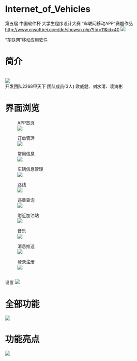# Internet_of_Vehicles

第五届 中国软件杯 大学生程序设计大赛 “车联网移动APP”赛题作品 http://www.cnsoftbei.com/do/showsp.php?fid=11&id=40
<img src="https://github.com/kennyouyang/Internet_of_Vehicles/blob/master/show/newcnsoft_01_01_02_01.jpg">


“车联网”移动应用软件

<h1>简介</h1>
<br>
<img src="https://github.com/kennyouyang/Internet_of_Vehicles/blob/master/logo.png">
<br>
开发团队2268甲天下 团队成员(3人) 
欧威健、刘水清、凌海彬
<h1>界面浏览</h1>
<figure>
 <figcaption>APP首页</figcaption>
 <img src="https://github.com/kennyouyang/Internet_of_Vehicles/blob/gh-pages/show/%E9%99%84%E8%BF%91%E5%8A%A0%E6%B2%B9%E7%AB%992.gif">
</figure>
<figure>
 <figcaption>订单管理</figcaption>
 <img src="https://github.com/yan647/Internet_of_Vehicles/blob/master/show/%E8%AE%A2%E5%8D%95%E7%AE%A1%E7%90%86.gif">
</figure>
<figure>
 <figcaption>常用信息</figcaption>
 <img src="https://github.com/yan647/Internet_of_Vehicles/blob/master/show/%E5%B8%B8%E7%94%A8%E4%BF%A1%E6%81%AF.gif">
</figure>
<figure>
 <figcaption>车辆信息管理</figcaption>
 <img src="https://github.com/yan647/Internet_of_Vehicles/blob/master/show/%E8%BD%A6%E8%BE%86%E4%BF%A1%E6%81%AF%E7%AE%A1%E7%90%86.gif">
</figure>
<figure>
 <figcaption>路线</figcaption>
 <img src="https://github.com/yan647/Internet_of_Vehicles/blob/master/show/%E8%B7%AF%E7%BA%BF.gif">
</figure>
<figure>
 <figcaption>违章查询</figcaption>
 <img src="https://github.com/yan647/Internet_of_Vehicles/blob/master/show/%E8%BF%9D%E7%AB%A0%E6%9F%A5%E8%AF%A2.gif">
</figure>
<figure>
 <figcaption>附近加油站</figcaption>
 <img src="https://github.com/yan647/Internet_of_Vehicles/blob/master/show/%E9%99%84%E8%BF%91%E5%8A%A0%E6%B2%B9%E7%AB%99.gif" >
</figure>
<figure>
 <figcaption>音乐</figcaption>
 <img src="https://github.com/yan647/Internet_of_Vehicles/blob/master/show/%E9%9F%B3%E4%B9%90.gif">
</figure>
<figure>
 <figcaption>消息推送</figcaption>
 <img src="https://github.com/yan647/Internet_of_Vehicles/blob/master/show/%E6%B6%88%E6%81%AF%E6%8E%A8%E9%80%81.gif">
</figure>
<figure>
<figcaption>登录注册</figcaption>
 <img src="https://github.com/yan647/Internet_of_Vehicles/blob/master/show/%E7%99%BB%E5%BD%95%E6%B3%A8%E5%86%8C.gif">
</figure>
 <br>设置
 <img src="https://github.com/yan647/Internet_of_Vehicles/blob/master/show/%E8%AE%BE%E7%BD%AE.gif">

<h1>全部功能</h1>
<img src="https://github.com/yan647/Internet_of_Vehicles/blob/master/show/%E5%85%A8%E9%83%A8%E5%8A%9F%E8%83%BD.png">
<h1>功能亮点</h1>
<img src="https://github.com/yan647/Internet_of_Vehicles/blob/master/show/%E7%94%A8%E6%88%B7%E4%BD%93%E9%AA%8C.png">
